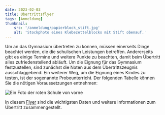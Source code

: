 ```yaml
---
date: 2023-02-03
title: Übertrittsflyer
tags: [Anmeldung]
thumbnail: 
    src: '/anmeldung/papierblock_stift.jpg'
    alt: 'Stockphoto eines Klebezettelblocks mit Stift obenauf.'
---
```


Um an das Gymnasium übertreten zu können, müssen einerseits Dinge beachtet werden, die die schulischen Leistungen betreffen. Andererseits gibt es einige Termine und weitere Punkte zu beachten, damit beim Übertritt alles zufriedenstellend abläuft. Um die Eignung für das Gymnasium festzustellen, sind zunächst die Noten aus dem Übertrittszeugnis ausschlaggebend. Ein weiterer Weg, um die Eignung eines Kindes zu testen, ist der sogenannte Probeunterricht. Der folgenden Tabelle können Sie die nötigen Voraussetzungen entnehmen:

<img src="/images/anmeldung/Uebertrittsvoraussetzungen.png" format="png" alt="Ein Foto der roten Schule von vorne">

In diesem <a href="/documents/anmeldung/uebertritt2023.pdf" target="_blank">Flyer</a> sind die wichtigsten Daten und weitere Informationen zum Übertritt zusammengestellt.